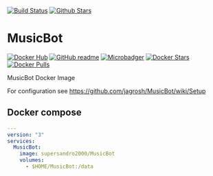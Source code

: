 [![Build Status](https://img.shields.io/travis/SuperSandro2000/docker-images.svg?maxAge=3600)](https://travis-ci.org/SuperSandro2000/docker-images)
[![Github Stars](https://img.shields.io/github/stars/supersandro2000/docker-images.svg?maxAge=3600&label=Stars)](https://github.com/SuperSandro2000/docker-images)

# MusicBot

[![Docker Hub](https://img.shields.io/badge/Docker-hub-blue.svg)](https://hub.docker.com/r/supersandro2000/MusicBot/)
[![GitHub readme](https://img.shields.io/badge/GitHub-readme-blue.svg)](https://github.com/SuperSandro2000/docker-images/blob/master/MusicBot/README.md)
[![Microbadger](https://images.microbadger.com/badges/image/supersandro2000/MusicBot.svg)](https://microbadger.com/images/supersandro2000/MusicBot)
[![Docker Stars](https://img.shields.io/docker/stars/supersandro2000/MusicBot.svg?maxAge=3600)](https://hub.docker.com/r/supersandro2000/MusicBot/)
[![Docker Pulls](https://img.shields.io/docker/pulls/supersandro2000/MusicBot.svg?maxAge=3600)](https://hub.docker.com/r/supersandro2000/MusicBot/)

MusicBot Docker Image

For configuration see https://github.com/jagrosh/MusicBot/wiki/Setup

## Docker compose

````yaml
---
version: "3"
services:
  MusicBot:
    image: supersandro2000/MusicBot
    volumes:
      - $HOME/MusicBot:/data
````
